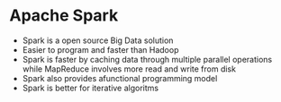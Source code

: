# Apache Spark

- Spark is a open source Big Data solution
- Easier to program and faster than Hadoop
- Spark is faster by caching data through multiple parallel operations while MapReduce involves more read and write from disk
- Spark also provides afunctional programming model
- Spark is better for iterative algoritms
